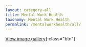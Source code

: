 ```yaml
---
layout: category-all
title: Mental Work Health
taxonomy: Mental Work Health
permalink: /mentalworkhealth/all/
---
```


[View image gallery](../gallery){:class="btn"}
